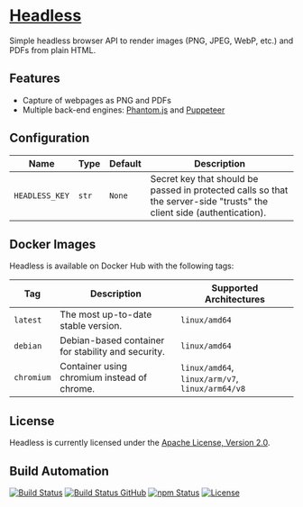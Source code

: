 # [Headless](https://headless.hive.pt)

Simple headless browser API to render images (PNG, JPEG, WebP, etc.) and PDFs from plain HTML.

## Features

* Capture of webpages as PNG and PDFs
* Multiple back-end engines: [Phantom.js](https://phantomjs.org) and [Puppeteer](https://github.com/puppeteer/puppeteer)

## Configuration

| Name           | Type  | Default | Description                                                                                                            |
| -------------- | ----- | ------- | ---------------------------------------------------------------------------------------------------------------------- |
| `HEADLESS_KEY` | `str` | `None`  | Secret key that should be passed in protected calls so that the server-side "trusts" the client side (authentication). |

## Docker Images

Headless is available on Docker Hub with the following tags:

| Tag        | Description                                        | Supported Architectures                         |
| ---------- | -------------------------------------------------- | ----------------------------------------------- |
| `latest`   | The most up-to-date stable version.                | `linux/amd64`                                   |
| `debian`   | Debian-based container for stability and security. | `linux/amd64`                                   |
| `chromium` | Container using chromium instead of chrome.        | `linux/amd64`, `linux/arm/v7`, `linux/arm64/v8` |

## License

Headless is currently licensed under the [Apache License, Version 2.0](http://www.apache.org/licenses/).

## Build Automation

[![Build Status](https://app.travis-ci.com/hivesolutions/headless.svg?branch=master)](https://travis-ci.com/github/hivesolutions/headless)
[![Build Status GitHub](https://github.com/hivesolutions/headless/workflows/Main%20Workflow/badge.svg)](https://github.com/hivesolutions/headless/actions)
[![npm Status](https://img.shields.io/npm/v/hive-headless.svg)](https://www.npmjs.com/package/hive-headless)
[![License](https://img.shields.io/badge/license-Apache%202.0-blue.svg)](https://www.apache.org/licenses/)

